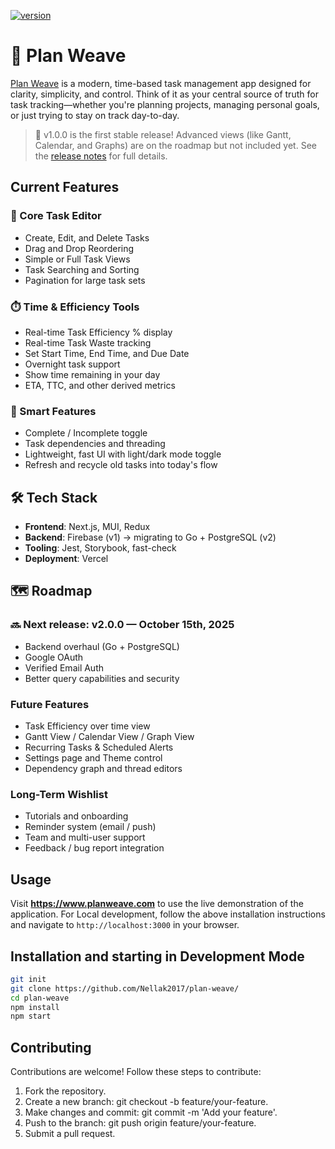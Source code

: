 [![version](https://img.shields.io/badge/version-1.0.0-blue.svg)](https://github.com/Nellak2017/plan-weave/)
# 🧵 Plan Weave
[Plan Weave](https://www.planweave.com) is a modern, time-based task management app designed for clarity, simplicity, and control. Think of it as your central source of truth for task tracking—whether you're planning projects, managing personal goals, or just trying to stay on track day-to-day.

> 🚀 v1.0.0 is the first stable release! Advanced views (like Gantt, Calendar, and Graphs) are on the roadmap but not included yet. See the [release notes](https://github.com/Nellak2017/plan-weave/releases/tag/v1.0.0) for full details.

## Current Features

### 🔧 Core Task Editor
- Create, Edit, and Delete Tasks
- Drag and Drop Reordering
- Simple or Full Task Views
- Task Searching and Sorting
- Pagination for large task sets

### ⏱️ Time & Efficiency Tools
- Real-time Task Efficiency % display
- Real-time Task Waste tracking
- Set Start Time, End Time, and Due Date
- Overnight task support
- Show time remaining in your day
- ETA, TTC, and other derived metrics

### 🧠 Smart Features
- Complete / Incomplete toggle
- Task dependencies and threading
- Lightweight, fast UI with light/dark mode toggle
- Refresh and recycle old tasks into today's flow

## 🛠 Tech Stack
- __Frontend__: Next.js, MUI, Redux
- __Backend__: Firebase (v1) → migrating to Go + PostgreSQL (v2)
- __Tooling__: Jest, Storybook, fast-check
- __Deployment__: Vercel

## 🗺 Roadmap

### 🔜 Next release: v2.0.0 — October 15th, 2025

- Backend overhaul (Go + PostgreSQL)
- Google OAuth
- Verified Email Auth
- Better query capabilities and security

### Future Features
- Task Efficiency over time view
- Gantt View / Calendar View / Graph View
- Recurring Tasks & Scheduled Alerts
- Settings page and Theme control
- Dependency graph and thread editors

### Long-Term Wishlist
- Tutorials and onboarding
- Reminder system (email / push)
- Team and multi-user support
- Feedback / bug report integration

## Usage

Visit __https://www.planweave.com__ to use the live demonstration of the application. For Local development, follow the above
installation instructions and navigate to `http://localhost:3000` in your browser.

## Installation and starting in Development Mode

```bash
git init
git clone https://github.com/Nellak2017/plan-weave/
cd plan-weave
npm install
npm start
```

## Contributing

Contributions are welcome! Follow these steps to contribute:

1. Fork the repository.
2. Create a new branch: git checkout -b feature/your-feature.
3. Make changes and commit: git commit -m 'Add your feature'.
4. Push to the branch: git push origin feature/your-feature.
5. Submit a pull request.
